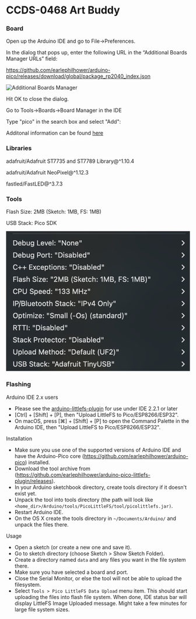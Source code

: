 # CCDS-0468 Art Buddy

### Board 

Open up the Arduino IDE and go to File->Preferences.

In the dialog that pops up, enter the following URL in the “Additional Boards Manager URLs” field: 

https://github.com/earlephilhower/arduino-pico/releases/download/global/package_rp2040_index.json

![Additional Boards Manager](https://arduino-pico.readthedocs.io/en/latest/_images/install1.png)

Hit OK to close the dialog.

Go to Tools->Boards->Board Manager in the IDE

Type "pico" in the search box and select "Add":


Additonal information can be found [here](https://arduino-pico.readthedocs.io/en/latest/install.html)

### Libraries

adafruit/Adafruit ST7735 and ST7789 Library@^1.10.4

adafruit/Adafruit NeoPixel@^1.12.3

fastled/FastLED@^3.7.3

### Tools
Flash Size: 2MB (Sketch: 1MB, FS: 1MB)

USB Stack: Pico SDK

![tools](/images/Tools.png)

### Flashing 

Arduino IDE 2.x users
- Please see the [arduino-littlefs-plugin](https://github.com/earlephilhower/arduino-littlefs-upload) for use under IDE 2.2.1 or later
- [Ctrl] + [Shift] + [P], then "Upload LittleFS to Pico/ESP8266/ESP32".
- On macOS, press [⌘] + [Shift] + [P] to open the Command Palette in the Arduino IDE, then "Upload LittleFS to Pico/ESP8266/ESP32".

Installation
- Make sure you use one of the supported versions of Arduino IDE and have the Arduino-Pico core (https://github.com/earlephilhower/arduino-pico) installed.
- Download the tool archive from (https://github.com/earlephilhower/arduino-pico-littlefs-plugin/releases).
- In your Arduino sketchbook directory, create tools directory if it doesn't exist yet.
- Unpack the tool into tools directory (the path will look like `<home_dir>/Arduino/tools/PicoLittleFS/tool/picolittlefs.jar)`.
- Restart Arduino IDE.
- On the OS X create the tools directory in `~/Documents/Arduino/` and unpack the files there.

Usage
- Open a sketch (or create a new one and save it).
- Go to sketch directory (choose Sketch > Show Sketch Folder).
- Create a directory named `data` and any files you want in the file system there.
- Make sure you have selected a board and port.
- Close the Serial Monitor, or else the tool will not be able to upload the filesystem.
- Select `Tools > Pico LittleFS Data Upload` menu item. This should start uploading the files into flash file system.
  When done, IDE status bar will display LittleFS Image Uploaded message. Might take a few minutes for large file system sizes.
